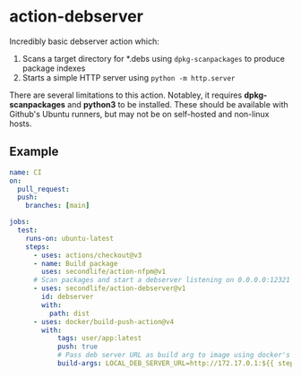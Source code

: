 # action-debserver

Incredibly basic debserver action which:

1. Scans a target directory for *.debs using `dpkg-scanpackages` to produce
   package indexes
2. Starts a simple HTTP server using `python -m http.server`

There are several limitations to this action. Notabley, it requires
**dpkg-scanpackages** and **python3** to be installed. These should be available
with Github's Ubuntu runners, but may not be on self-hosted and non-linux hosts.

## Example

```yaml
name: CI
on:
  pull_request:
  push:
    branches: [main]

jobs:
  test:
    runs-on: ubuntu-latest
    steps:
      - uses: actions/checkout@v3
      - name: Build package 
        uses: secondlife/action-nfpm@v1
      # Scan packages and start a debserver listening on 0.0.0.0:12321
      - uses: secondlife/action-debserver@v1
        id: debserver
        with:
          path: dist
      - uses: docker/build-push-action@v4
        with:
            tags: user/app:latest
            push: true
            # Pass deb server URL as build arg to image using docker's default network gateway (host)
            build-args: LOCAL_DEB_SERVER_URL=http://172.17.0.1:${{ steps.debserver.outputs.port }}
```
